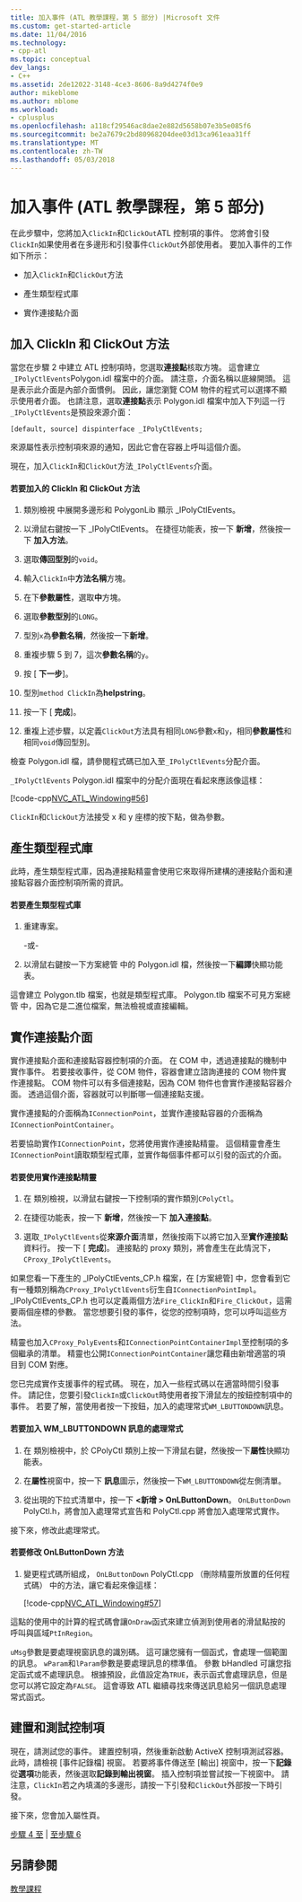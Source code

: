 ```yaml
---
title: 加入事件 (ATL 教學課程，第 5 部分) |Microsoft 文件
ms.custom: get-started-article
ms.date: 11/04/2016
ms.technology:
- cpp-atl
ms.topic: conceptual
dev_langs:
- C++
ms.assetid: 2de12022-3148-4ce3-8606-8a9d4274f0e9
author: mikeblome
ms.author: mblome
ms.workload:
- cplusplus
ms.openlocfilehash: a118cf29546ac8dae2e882d5658b07e3b5e085f6
ms.sourcegitcommit: be2a7679c2bd80968204dee03d13ca961eaa31ff
ms.translationtype: MT
ms.contentlocale: zh-TW
ms.lasthandoff: 05/03/2018
---
```

# <a name="adding-an-event-atl-tutorial-part-5"></a>加入事件 (ATL 教學課程，第 5 部分)
在此步驟中，您將加入`ClickIn`和`ClickOut`ATL 控制項的事件。 您將會引發`ClickIn`如果使用者在多邊形和引發事件`ClickOut`外部使用者。 要加入事件的工作如下所示：  
  
-   加入`ClickIn`和`ClickOut`方法  
  
-   產生類型程式庫  
  
-   實作連接點介面  
  
## <a name="adding-the-clickin-and-clickout-methods"></a>加入 ClickIn 和 ClickOut 方法  
 當您在步驟 2 中建立 ATL 控制項時，您選取**連接點**核取方塊。 這會建立`_IPolyCtlEvents`Polygon.idl 檔案中的介面。 請注意，介面名稱以底線開頭。 這是表示此介面是內部介面慣例。 因此，讓您瀏覽 COM 物件的程式可以選擇不顯示使用者介面。 也請注意，選取**連接點**表示 Polygon.idl 檔案中加入下列這一行`_IPolyCtlEvents`是預設來源介面：  
  
 `[default, source] dispinterface _IPolyCtlEvents;`  
  
 來源屬性表示控制項來源的通知，因此它會在容器上呼叫這個介面。  
  
 現在，加入`ClickIn`和`ClickOut`方法`_IPolyCtlEvents`介面。  
  
#### <a name="to-add-the-clickin-and-clickout-methods"></a>若要加入的 ClickIn 和 ClickOut 方法  
  
1.  類別檢視 中展開多邊形和 PolygonLib 顯示 _IPolyCtlEvents。  
  
2.  以滑鼠右鍵按一下 _IPolyCtlEvents。 在捷徑功能表，按一下 **新增**，然後按一下 **加入方法**。  
  
3.  選取**傳回型別**的`void`。  
  
4.  輸入`ClickIn`中**方法名稱**方塊。  
  
5.  在下**參數屬性**，選取**中**方塊。  
  
6.  選取**參數型別**的`LONG`。  
  
7.  型別`x`為**參數名稱**，然後按一下**新增**。  
  
8.  重複步驟 5 到 7，這次**參數名稱**的`y`。  
  
9. 按 [ **下一步**]。  
  
10. 型別`method ClickIn`為**helpstring**。  
  
11. 按一下 [ **完成**]。  
  
12. 重複上述步驟，以定義`ClickOut`方法具有相同`LONG`參數`x`和`y`，相同**參數屬性**和相同`void`傳回型別。  
  
 檢查 Polygon.idl 檔，請參閱程式碼已加入至`_IPolyCtlEvents`分配介面。  
  
 `_IPolyCtlEvents` Polygon.idl 檔案中的分配介面現在看起來應該像這樣：  
  
 [!code-cpp[NVC_ATL_Windowing#56](../atl/codesnippet/cpp/adding-an-event-atl-tutorial-part-5_1.idl)]  
  
 `ClickIn`和`ClickOut`方法接受 x 和 y 座標的按下點，做為參數。  
  
## <a name="generating-the-type-library"></a>產生類型程式庫  
 此時，產生類型程式庫，因為連接點精靈會使用它來取得所建構的連接點介面和連接點容器介面控制項所需的資訊。  
  
#### <a name="to-generate-the-type-library"></a>若要產生類型程式庫  
  
1.  重建專案。  
  
     -或-  
  
2.  以滑鼠右鍵按一下方案總管 中的 Polygon.idl 檔，然後按一下**編譯**快顯功能表。  
  
 這會建立 Polygon.tlb 檔案，也就是類型程式庫。 Polygon.tlb 檔案不可見方案總管 中，因為它是二進位檔案，無法檢視或直接編輯。  
  
## <a name="implementing-the-connection-point-interfaces"></a>實作連接點介面  
 實作連接點介面和連接點容器控制項的介面。 在 COM 中，透過連接點的機制中實作事件。 若要接收事件，從 COM 物件，容器會建立諮詢連接的 COM 物件實作連接點。 COM 物件可以有多個連接點，因為 COM 物件也會實作連接點容器介面。 透過這個介面，容器就可以判斷哪一個連接點支援。  
  
 實作連接點的介面稱為`IConnectionPoint`，並實作連接點容器的介面稱為`IConnectionPointContainer`。  
  
 若要協助實作`IConnectionPoint`，您將使用實作連接點精靈。 這個精靈會產生`IConnectionPoint`讀取類型程式庫，並實作每個事件都可以引發的函式的介面。  
  
#### <a name="to-use-the-implement-connection-point-wizard"></a>若要使用實作連接點精靈  
  
1.  在 類別檢視，以滑鼠右鍵按一下控制項的實作類別`CPolyCtl`。  
  
2.  在捷徑功能表，按一下 **新增**，然後按一下 **加入連接點**。  
  
3.  選取`_IPolyCtlEvents`從**來源介面**清單，然後按兩下以將它加入至**實作連接點**資料行。 按一下 [ **完成**]。 連接點的 proxy 類別，將會產生在此情況下， `CProxy_IPolyCtlEvents`。  
  
 如果您看一下產生的 _IPolyCtlEvents_CP.h 檔案，在 [方案總管] 中，您會看到它有一種類別稱為`CProxy_IPolyCtlEvents`衍生自`IConnectionPointImpl`。 _IPolyCtlEvents_CP.h 也可以定義兩個方法`Fire_ClickIn`和`Fire_ClickOut`，這需要兩個座標的參數。 當您想要引發的事件，從您的控制項時，您可以呼叫這些方法。  
  
 精靈也加入`CProxy_PolyEvents`和`IConnectionPointContainerImpl`至控制項的多個繼承的清單。 精靈也公開`IConnectionPointContainer`讓您藉由新增適當的項目到 COM 對應。  
  
 您已完成實作支援事件的程式碼。 現在，加入一些程式碼以在適當時間引發事件。 請記住，您要引發`ClickIn`或`ClickOut`時使用者按下滑鼠左的按鈕控制項中的事件。 若要了解，當使用者按一下按鈕，加入的處理常式`WM_LBUTTONDOWN`訊息。  
  
#### <a name="to-add-a-handler-for-the-wmlbuttondown-message"></a>若要加入 WM_LBUTTONDOWN 訊息的處理常式  
  
1.  在 類別檢視中，於 CPolyCtl 類別上按一下滑鼠右鍵，然後按一下**屬性**快顯功能表。  
  
2.  在**屬性**視窗中，按一下 **訊息**圖示，然後按一下`WM_LBUTTONDOWN`從左側清單。  
  
3.  從出現的下拉式清單中，按一下  **\<新增 > OnLButtonDown**。 `OnLButtonDown` PolyCtl.h，將會加入處理常式宣告和 PolyCtl.cpp 將會加入處理常式實作。  
  
 接下來，修改此處理常式。  
  
#### <a name="to-modify-the-onlbuttondown-method"></a>若要修改 OnLButtonDown 方法  
  
1.  變更程式碼所組成， `OnLButtonDown` PolyCtl.cpp （刪除精靈所放置的任何程式碼） 中的方法，讓它看起來像這樣：  
  
     [!code-cpp[NVC_ATL_Windowing#57](../atl/codesnippet/cpp/adding-an-event-atl-tutorial-part-5_2.cpp)]  
  
 這點的使用中的計算的程式碼會讓`OnDraw`函式來建立偵測到使用者的滑鼠點按的呼叫與區域`PtInRegion`。  
  
 `uMsg`參數是要處理視窗訊息的識別碼。 這可讓您擁有一個函式，會處理一個範圍的訊息。 `wParam`和`lParam`參數是要處理訊息的標準值。 參數 bHandled 可讓您指定函式或不處理訊息。 根據預設，此值設定為`TRUE`，表示函式會處理訊息，但是您可以將它設定為`FALSE`。 這會導致 ATL 繼續尋找來傳送訊息給另一個訊息處理常式函式。  
  
## <a name="building-and-testing-the-control"></a>建置和測試控制項  
 現在，請測試您的事件。 建置控制項，然後重新啟動 ActiveX 控制項測試容器。 此時，請檢視 [事件記錄檔] 視窗。 若要將事件傳送至 [輸出] 視窗中，按一下**記錄**從**選項**功能表，然後選取**記錄到輸出視窗**。 插入控制項並嘗試按一下視窗中。 請注意，`ClickIn`若之內填滿的多邊形，請按一下引發和`ClickOut`外部按一下時引發。  
  
 接下來，您會加入屬性頁。  
  
 [步驟 4 至](../atl/changing-the-drawing-code-atl-tutorial-part-4.md) &#124; [至步驟 6](../atl/adding-a-property-page-atl-tutorial-part-6.md)  
  
## <a name="see-also"></a>另請參閱  
 [教學課程](../atl/active-template-library-atl-tutorial.md)

